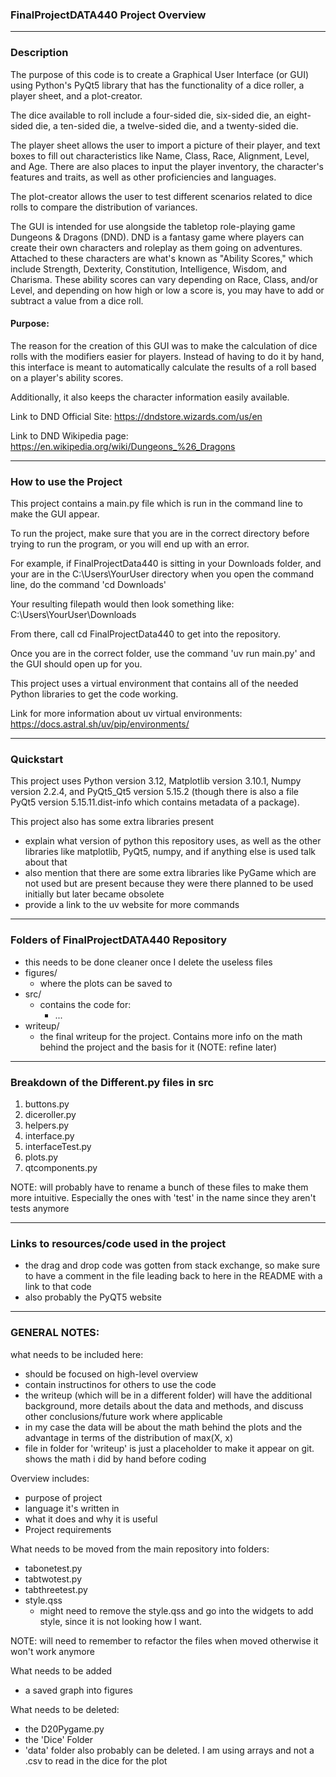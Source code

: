 ### FinalProjectDATA440 Project Overview
---

### Description
The purpose of this code is to create a Graphical User Interface (or GUI) using Python's PyQt5 library that has the functionality of a dice roller, a player sheet, and a plot-creator. 

The dice available to roll include a four-sided die, six-sided die, an eight-sided die, a ten-sided die, a twelve-sided die, and a twenty-sided die. 

The player sheet allows the user to import a picture of their player, and text boxes to fill out characteristics like Name, Class, Race, Alignment, Level, and Age. There are also places to input the player inventory, the character's features and traits, as well as other proficiencies and languages.

The plot-creator allows the user to test different scenarios related to dice rolls to compare the distribution of variances.

The GUI is intended for use alongside the tabletop role-playing game Dungeons & Dragons (DND). DND is a fantasy game where players can create their own characters and roleplay as them going on adventures. Attached to these characters are what's known as "Ability Scores," which include Strength, Dexterity, Constitution, Intelligence, Wisdom, and Charisma.
These ability scores can vary depending on Race, Class, and/or Level, and depending on how high or low a score is, you may have to add or subtract a value from a dice roll.

#### Purpose:
The reason for the creation of this GUI was to make the calculation of dice rolls with the modifiers easier for players. Instead of having to do it by hand, this interface is meant to automatically calculate the results of a roll based on a player's ability scores.

Additionally, it also keeps the character information easily available.

Link to DND Official Site: https://dndstore.wizards.com/us/en

Link to DND Wikipedia page: https://en.wikipedia.org/wiki/Dungeons_%26_Dragons

---

### How to use the Project
This project contains a main.py file which is run in the command line to make the GUI appear.

To run the project, make sure that you are in the correct directory before trying to run the program, or you will end up with an error.

For example, if FinalProjectData440 is sitting in your Downloads folder, and your are in the C:\Users\YourUser directory when you open the command line, do the command 'cd Downloads'

Your resulting filepath would then look something like: C:\Users\YourUser\Downloads

From there, call cd FinalProjectData440 to get into the repository.

Once you are in the correct folder, use the command 'uv run main.py' and the GUI should open up for you.

This project uses a virtual environment that contains all of the needed Python libraries to get the code working.

Link for more information about uv virtual environments: https://docs.astral.sh/uv/pip/environments/

---

### Quickstart
This project uses Python version 3.12, Matplotlib version 3.10.1, Numpy version 2.2.4, and PyQt5_Qt5 version 5.15.2 (though there is also a file PyQt5 version 5.15.11.dist-info which contains metadata of a package).

This project also has some extra libraries present 
- explain what version of python this repository uses, as well as the other libraries like matplotlib, PyQt5, numpy, and if anything else is used talk about that
- also mention that there are some extra libraries like PyGame which are not used but are present because they were there planned to be used initially but later became obsolete
- provide a link to the uv website for more commands

---

### Folders of FinalProjectDATA440 Repository
- this needs to be done cleaner once I delete the useless files
- figures/
    - where the plots can be saved to
- src/
    - contains the code for:
        - ...
- writeup/
    - the final writeup for the project. Contains more info on the math behind the project and the basis for it (NOTE: refine later)

---

### Breakdown of the Different.py files in src
1. buttons.py
2. diceroller.py
3. helpers.py
4. interface.py
5. interfaceTest.py
6. plots.py
7. qtcomponents.py

NOTE: will probably have to rename a bunch of these files to make them more intuitive. Especially the ones with 'test' in the name since they aren't tests anymore

---

### Links to resources/code used in the project
- the drag and drop code was gotten from stack exchange, so make sure to have a comment in the file leading back to here in the README with a link to that code
- also probably the PyQT5 website 

---
### GENERAL NOTES:

what needs to be included here:
- should be focused on high-level overview 
- contain instructinos for others to use the code
- the writeup (which will be in a different folder) will have the additional background, more details about the data and methods, and discuss other conclusions/future work where applicable
- in my case the data will be about the math behind the plots and the advantage in terms of the distribution of max(X, x)
- file in folder for 'writeup' is just a placeholder to make it appear on git. shows the math i did by hand before coding

Overview includes:
- purpose of project
- language it's written in
- what it does and why it is useful
- Project requirements


What needs to be moved from the main repository into folders:
- tabonetest.py
- tabtwotest.py
- tabthreetest.py
- style.qss
    - might need to remove the style.qss and go into the widgets to add style, since it is not looking how I want.

NOTE: will need to remember to refactor the files when moved otherwise it won't work anymore

What needs to be added
- a saved graph into figures

What needs to be deleted:
- the D20Pygame.py
- the 'Dice' Folder
- 'data' folder also probably can be deleted. I am using arrays and not a .csv to read in the dice for the plot